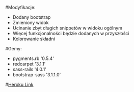 #Modyfikacje:

* Dodany bootstrap
* Zmieniony widok
* Ucinanie zbyt długich snippetów w widoku ogólnym
* Więcej funkcjonalności będzie dodanych w przyszłości
* Kolorowanie składni

#Gemy:
* pygments.rb '0.5.4'
* redcarpet '3.1.1'
* sass-rails '4.0.1'
* bootstrap-sass '3.1.1.0'

#[Heroku Link](https://just-some-gists.herokuapp.com)